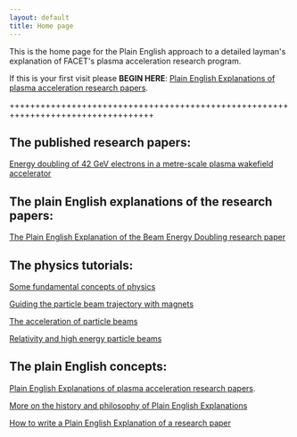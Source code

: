 ```yaml
---
layout: default
title: Home page
---
```


This is the home page for the Plain English approach to a detailed layman's explanation of FACET's plasma acceleration research program.

If this is your first visit please **BEGIN HERE**: [Plain English Explanations of plasma acceleration research papers](/plasma-accel-explained.html).


++++++++++++++++++++++++++++++++++++++++++++++++++++++++++++++++++++++++++++++++++


## The published research papers:

[Energy doubling of 42 GeV electrons in a metre-scale plasma wakefield accelerator](/energy-doubling-slacpub.html)


## The plain English explanations of the research papers:

[The Plain English Explanation of the Beam Energy Doubling research paper](/energy-doubling-explained.html)


## The physics tutorials:

[Some fundamental concepts of physics](/principles-of-physics-tutorial.html)

[Guiding the particle beam trajectory with magnets](/beam-control-tutorial.html)

[The acceleration of particle beams](/beam-acceleration-tutorial.html)

[Relativity and high energy particle beams](/relativity-tutorial.html)


## The plain English concepts:

[Plain English Explanations of plasma acceleration research papers](/plasma-accel-explained.html).

[More on the history and philosophy of Plain English Explanations](/plain-english-papers.html)

[How to write a Plain English Explanation of a research paper](/how-to-write-a-PEP.html)


